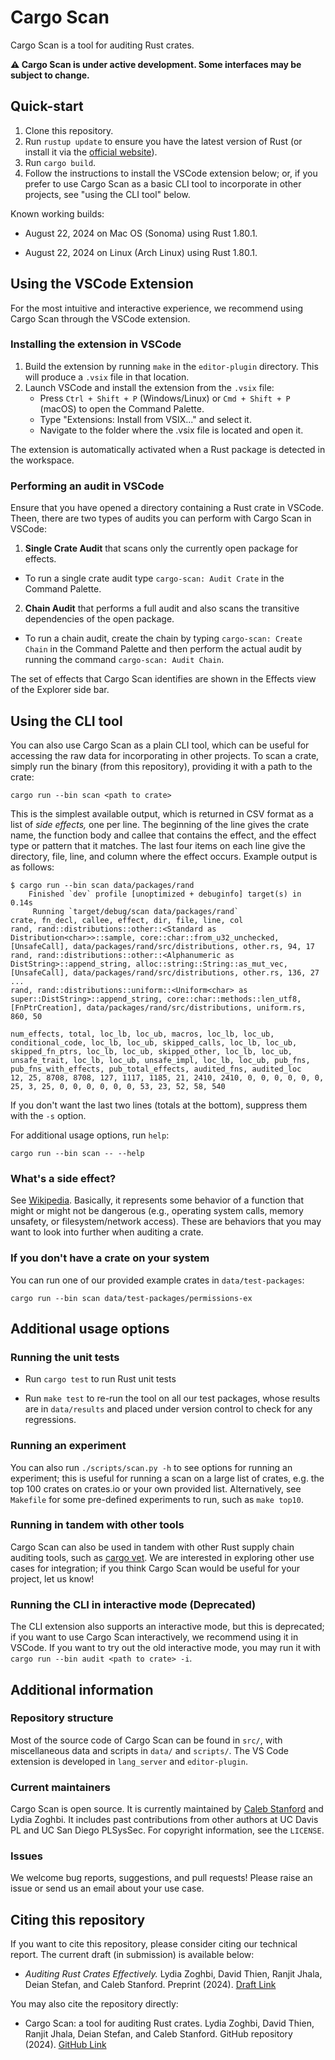 # Cargo Scan

Cargo Scan is a tool for auditing Rust crates.

**⚠️ Cargo Scan is under active development. Some interfaces may be subject to change.**

## Quick-start

1. Clone this repository.
2. Run `rustup update` to ensure you have the latest version of Rust (or install it via the [official website]((https://www.rust-lang.org/tools/install))).
3. Run `cargo build`.
4. Follow the instructions to install the VSCode extension below; or, if you prefer to use Cargo Scan as a basic CLI tool to incorporate in other projects, see "using the CLI tool" below.

Known working builds:

- August 22, 2024 on Mac OS (Sonoma) using Rust 1.80.1.

- August 22, 2024 on Linux (Arch Linux) using Rust 1.80.1.

## Using the VSCode Extension

For the most intuitive and interactive experience, we recommend using Cargo Scan through the VSCode extension.

### Installing the extension in VSCode

1. Build the extension by running `make` in the `editor-plugin` directory. This will produce a `.vsix` file in that location.
2. Launch VSCode and install the extension from the `.vsix` file:
    - Press `Ctrl + Shift + P` (Windows/Linux) or `Cmd + Shift + P` (macOS) to open the Command Palette.
    - Type "Extensions: Install from VSIX..." and select it.
    - Navigate to the folder where the .vsix file is located and open it.

The extension is automatically activated when a Rust package is detected in the workspace.

### Performing an audit in VSCode

Ensure that you have opened a directory containing a Rust crate in VSCode.
Theen, there are two types of audits you can perform with Cargo Scan in VSCode:
1. **Single Crate Audit** that scans only the currently open package for effects.
- To run a single crate audit type `cargo-scan: Audit Crate` in the Command Palette.
2. **Chain Audit** that performs a full audit and also scans the transitive dependencies of the open package.
- To run a chain audit, create the chain by typing `cargo-scan: Create Chain` in the Command Palette and then perform the actual audit by running the command `cargo-scan: Audit Chain`.

The set of effects that Cargo Scan identifies are shown in the Effects view of the Explorer side bar.

## Using the CLI tool

You can also use Cargo Scan as a plain CLI tool, which can be useful for accessing the raw data for incorporating in other projects. To scan a crate, simply run the binary (from this repository), providing it with a path to the crate:
```
cargo run --bin scan <path to crate>
```

This is the simplest available output, which is returned in CSV format as a list of *side effects,* one per line.
The beginning of the line gives the crate name, the function body and callee that contains the effect, and the effect type or pattern that it matches.
The last four items on each line give the directory, file, line, and column where the effect occurs.
Example output is as follows:
```
$ cargo run --bin scan data/packages/rand
    Finished `dev` profile [unoptimized + debuginfo] target(s) in 0.14s
     Running `target/debug/scan data/packages/rand`
crate, fn_decl, callee, effect, dir, file, line, col
rand, rand::distributions::other::<Standard as Distribution<char>>::sample, core::char::from_u32_unchecked, [UnsafeCall], data/packages/rand/src/distributions, other.rs, 94, 17
rand, rand::distributions::other::<Alphanumeric as DistString>::append_string, alloc::string::String::as_mut_vec, [UnsafeCall], data/packages/rand/src/distributions, other.rs, 136, 27
...
rand, rand::distributions::uniform::<Uniform<char> as super::DistString>::append_string, core::char::methods::len_utf8, [FnPtrCreation], data/packages/rand/src/distributions, uniform.rs, 860, 50

num_effects, total, loc_lb, loc_ub, macros, loc_lb, loc_ub, conditional_code, loc_lb, loc_ub, skipped_calls, loc_lb, loc_ub, skipped_fn_ptrs, loc_lb, loc_ub, skipped_other, loc_lb, loc_ub, unsafe_trait, loc_lb, loc_ub, unsafe_impl, loc_lb, loc_ub, pub_fns, pub_fns_with_effects, pub_total_effects, audited_fns, audited_loc
12, 25, 8708, 8708, 127, 1117, 1185, 21, 2410, 2410, 0, 0, 0, 0, 0, 0, 25, 3, 25, 0, 0, 0, 0, 0, 0, 53, 23, 52, 58, 540
```

If you don't want the last two lines (totals at the bottom), suppress them with the `-s` option.

For additional usage options, run `help`:
```
cargo run --bin scan -- --help
```

### What's a side effect?

See [Wikipedia](https://en.wikipedia.org/wiki/Side_effect_(computer_science)). Basically, it represents some behavior of a function that might or might not be dangerous (e.g., operating system calls, memory unsafety, or filesystem/network access). These are behaviors that you may want to look into further when auditing a crate.

### If you don't have a crate on your system

You can run one of our provided example crates in `data/test-packages`:
```
cargo run --bin scan data/test-packages/permissions-ex
```

## Additional usage options

### Running the unit tests

- Run `cargo test` to run Rust unit tests

- Run `make test` to re-run the tool on all our test packages, whose results are in `data/results` and placed under version control to check for any regressions.

### Running an experiment

You can also run `./scripts/scan.py -h` to see options for running an experiment; this is useful for running a scan on a large list of crates, e.g. the top 100 crates on crates.io or your own provided list. Alternatively, see `Makefile` for some pre-defined experiments to run, such as `make top10`.

### Running in tandem with other tools

Cargo Scan can also be used in tandem with other Rust supply chain auditing tools, such as [cargo vet](https://mozilla.github.io/cargo-vet/).
We are interested in exploring other use cases for integration; if you think Cargo Scan would be useful for your project, let us know!

### Running the CLI in interactive mode (Deprecated)

The CLI extension also supports an interactive mode, but this is deprecated;
if you want to use Cargo Scan interactively, we recommend using it in VSCode.
If you want to try out the old interactive mode, you may run it with `cargo run --bin audit <path to crate> -i`.

## Additional information

### Repository structure

Most of the source code of Cargo Scan can be found in `src/`, with miscellaneous data and scripts in `data/` and `scripts/`.
The VS Code extension is developed in `lang_server` and `editor-plugin`.

### Current maintainers

Cargo Scan is open source.
It is currently maintained by [Caleb Stanford](https://web.cs.ucdavis.edu/~cdstanford/) and Lydia Zoghbi.
It includes past contributions from other authors at UC Davis PL and UC San Diego PLSysSec.
For copyright information, see the `LICENSE`.

### Issues

We welcome bug reports, suggestions, and pull requests! Please raise an issue or send us an email about your use case.

## Citing this repository

If you want to cite this repository, please consider citing our technical report.
The current draft (in submission) is available below:

- *Auditing Rust Crates Effectively.* Lydia Zoghbi, David Thien, Ranjit Jhala, Deian Stefan, and Caleb Stanford. Preprint (2024). [Draft Link](https://web.cs.ucdavis.edu/~cdstanford/doc/2024/CargoScan-draft.pdf)

You may also cite the repository directly:

- Cargo Scan: a tool for auditing Rust crates. Lydia Zoghbi, David Thien, Ranjit Jhala, Deian Stefan, and Caleb Stanford. GitHub repository (2024). [GitHub Link](https://github.com/PLSysSec/cargo-scan)
